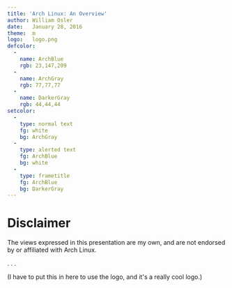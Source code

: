 ```yaml
---
title: 'Arch Linux: An Overview'
author: William Osler
date:   January 28, 2016
theme:  m
logo:   logo.png
defcolor:
  -
    name: ArchBlue
    rgb: 23,147,209
  -
    name: ArchGray
    rgb: 77,77,77
  -
    name: DarkerGray
    rgb: 44,44,44
setcolor:
  -
    type: normal text
    fg: white
    bg: ArchGray
  -
    type: alerted text
    fg: ArchBlue
    bg: white
  -
    type: frametitle
    fg: ArchBlue
    bg: DarkerGray
---
```


# Disclaimer

The views expressed in this presentation are my own, and are not endorsed by or
affiliated with Arch Linux.

. . .

(I have to put this in here to use the logo, and it's a really cool logo.)
